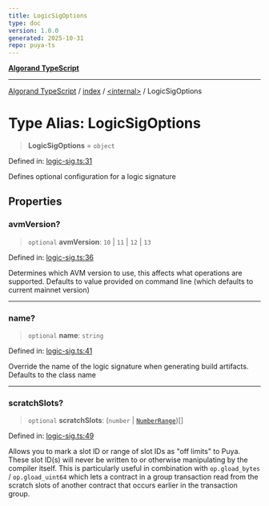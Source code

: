 ```yaml
---
title: LogicSigOptions
type: doc
version: 1.0.0
generated: 2025-10-31
repo: puya-ts
---
```

[**Algorand TypeScript**](../../../README.md)

***

[Algorand TypeScript](../../../modules.md) / [index](../../README.md) / [\<internal\>](../README.md) / LogicSigOptions

# Type Alias: LogicSigOptions

> **LogicSigOptions** = `object`

Defined in: [logic-sig.ts:31](https://github.com/algorandfoundation/puya-ts/blob/main/packages/algo-ts/src/logic-sig.ts#L31)

Defines optional configuration for a logic signature

## Properties

### avmVersion?

> `optional` **avmVersion**: `10` \| `11` \| `12` \| `13`

Defined in: [logic-sig.ts:36](https://github.com/algorandfoundation/puya-ts/blob/main/packages/algo-ts/src/logic-sig.ts#L36)

Determines which AVM version to use, this affects what operations are supported.
Defaults to value provided on command line (which defaults to current mainnet version)

***

### name?

> `optional` **name**: `string`

Defined in: [logic-sig.ts:41](https://github.com/algorandfoundation/puya-ts/blob/main/packages/algo-ts/src/logic-sig.ts#L41)

Override the name of the logic signature when generating build artifacts.
Defaults to the class name

***

### scratchSlots?

> `optional` **scratchSlots**: (`number` \| [`NumberRange`](NumberRange-1.md))[]

Defined in: [logic-sig.ts:49](https://github.com/algorandfoundation/puya-ts/blob/main/packages/algo-ts/src/logic-sig.ts#L49)

Allows you to mark a slot ID or range of slot IDs as "off limits" to Puya.
These slot ID(s) will never be written to or otherwise manipulating by the compiler itself.
This is particularly useful in combination with `op.gload_bytes` / `op.gload_uint64`
which lets a contract in a group transaction read from the scratch slots of another contract
that occurs earlier in the transaction group.
